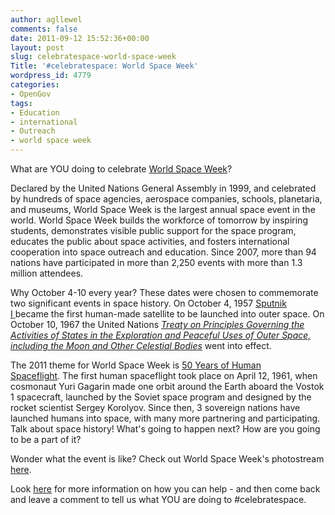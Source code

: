 ```yaml
---
author: agllewel
comments: false
date: 2011-09-12 15:52:36+00:00
layout: post
slug: celebratespace-world-space-week
Title: '#celebratespace: World Space Week'
wordpress_id: 4779
categories:
- OpenGov
tags:
- Education
- international
- Outreach
- world space week
---
```


What are YOU doing to celebrate [World Space Week](http://www.worldspaceweek.org/)?

Declared by the United Nations General Assembly in 1999, and celebrated by hundreds of space agencies, aerospace companies, schools, planetaria, and museums, World Space Week is the largest annual space event in the world. World Space Week builds the workforce of tomorrow by inspiring students, demonstrates visible public support for the space program, educates the public about space activities, and fosters international cooperation into space outreach and education. Since 2007, more than 94 nations have participated in more than 2,250 events with more than 1.3 million attendees.

Why October 4-10 every year? These dates were chosen to commemorate two significant events in space history. On October 4, 1957 [Sputnik I ](http://history.nasa.gov/sputnik/)became the first human-made satellite to be launched into outer space. On October 10, 1967 the United Nations _[Treaty on Principles Governing the Activities of States in the Exploration and Peaceful Uses of Outer Space, including the Moon and Other Celestial Bodies](http://history.nasa.gov/1967treaty.html)_ went into effect.

The 2011 theme for World Space Week is [50 Years of Human Spaceflight](http://www.worldspaceweek.org/theme.html). The first human spaceflight took place on April 12, 1961, when cosmonaut Yuri Gagarin made one orbit around the Earth aboard the Vostok 1 spacecraft, launched by the Soviet space program and designed by the rocket scientist Sergey Korolyov. Since then, 3 sovereign nations have launched humans into space, with many more partnering and participating. Talk about space history! What's going to happen next? How are you going to be a part of it?

Wonder what the event is like? Check out World Space Week's photostream [here](http://www.flickr.com/photos/worldspaceweek/).

Look [here](http://www.worldspaceweek.org/how_to_help.html) for more information on how you can help - and then come back and leave a comment to tell us what YOU are doing to #celebratespace.
